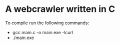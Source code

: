 # A webcrawler written in C

To compile run the following commands:
- gcc main.c -o main.exe -lcurl
- ./main.exe
